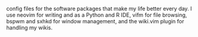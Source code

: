 config files for the software packages that make my life better every day. I use neovim for writing and as a Python and R IDE, vifm for file browsing, bspwm and sxhkd for window management, and the wiki.vim plugin for handling my wikis.

